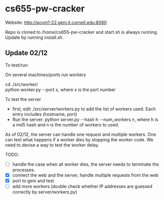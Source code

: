 # cs655-pw-cracker

Website: http://pcvm1-22.geni.it.cornell.edu:8080

Repo is cloned to /home/cs655-pw-cracker and start.sh is always running. Update by running install.sh.

## Update 02/12

To test/run:

On several machines/ports run workers

cd ./src/worker/  
python worker.py --port x, where x is the port number

To test the server
* first, edit ./src/server/workers.py to add the list of workers used. Each entry includes (hostname, port)
* Run the server: python server.py --hash h --num_workers n, where h is a md5 hash and n is the number of workers to used.

As of 02/12, the server can handle one request and multiple workers. One can test what happens if a worker dies by stopping the worker code. We need to devise a way to test the worker delay. 

TODO:   
- [ ] handle the case when all worker dies, the server needs to terminate the processes.  
- [x] connect the web and the server, handle multiple requests from the web
- [x] port to geni and test
- [ ] add more workers (double check whether IP addresses are guessed correctly by server/workers.py)
